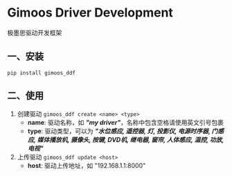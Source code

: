 # Gimoos Driver Development

极墨思驱动开发框架

## 一、安装

`pip install gimoos_ddf`

## 二、使用

1. 创建驱动 `gimoos_ddf create <name> <type>`
   - **name**: 驱动名称，如 ***"my driver"***，名称中包含空格请使用英文引号包裹
   - **type**: 驱动类型，可以为 ***"水位感应, 遥控器, 灯, 投影仪, 电源时序器, 门感应, 媒体播放机, 摄像头, 按键, DVD机, 继电器, 窗帘, 人体感应, 温控, 功放, 电视"***
2. 上传驱动 `gimoos_ddf update <host>`
   - **host**: 驱动上传地址，如 "192.168.1.1:8000"
